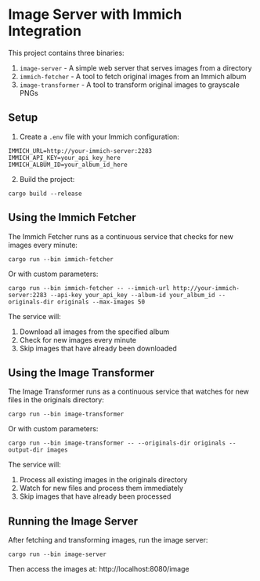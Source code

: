# Image Server with Immich Integration

This project contains three binaries:
1. `image-server` - A simple web server that serves images from a directory
2. `immich-fetcher` - A tool to fetch original images from an Immich album
3. `image-transformer` - A tool to transform original images to grayscale PNGs

## Setup

1. Create a `.env` file with your Immich configuration:
```
IMMICH_URL=http://your-immich-server:2283
IMMICH_API_KEY=your_api_key_here
IMMICH_ALBUM_ID=your_album_id_here
```

2. Build the project:
```
cargo build --release
```

## Using the Immich Fetcher

The Immich Fetcher runs as a continuous service that checks for new images every minute:
```
cargo run --bin immich-fetcher
```

Or with custom parameters:
```
cargo run --bin immich-fetcher -- --immich-url http://your-immich-server:2283 --api-key your_api_key --album-id your_album_id --originals-dir originals --max-images 50
```

The service will:
1. Download all images from the specified album
2. Check for new images every minute
3. Skip images that have already been downloaded

## Using the Image Transformer

The Image Transformer runs as a continuous service that watches for new files in the originals directory:
```
cargo run --bin image-transformer
```

Or with custom parameters:
```
cargo run --bin image-transformer -- --originals-dir originals --output-dir images
```

The service will:
1. Process all existing images in the originals directory
2. Watch for new files and process them immediately
3. Skip images that have already been processed

## Running the Image Server

After fetching and transforming images, run the image server:
```
cargo run --bin image-server
```

Then access the images at: http://localhost:8080/image
